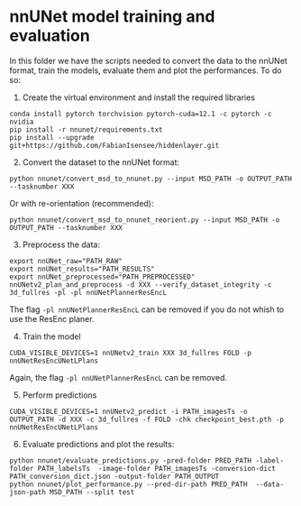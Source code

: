 # nnUNet model training and evaluation

In this folder we have the scripts needed to convert the data to the nnUNet format, train the models, evaluate them and plot the performances. 
To do so: 

1. Create the virtual environment and install the required libraries
```console
conda install pytorch torchvision pytorch-cuda=12.1 -c pytorch -c nvidia
pip install -r nnunet/requirements.txt
pip install --upgrade git+https://github.com/FabianIsensee/hiddenlayer.git
```

2. Convert the dataset to the nnUNet format:
```console
python nnunet/convert_msd_to_nnunet.py --input MSD_PATH -o OUTPUT_PATH --tasknumber XXX
```
Or with re-orientation (recommended):
```console
python nnunet/convert_msd_to_nnunet_reorient.py --input MSD_PATH -o OUTPUT_PATH --tasknumber XXX
```

3. Preprocess the data:
```console
export nnUNet_raw="PATH_RAW"
export nnUNet_results="PATH_RESULTS"
export nnUNet_preprocessed="PATH_PREPROCESSED"
nnUNetv2_plan_and_preprocess -d XXX --verify_dataset_integrity -c 3d_fullres -pl -pl nnUNetPlannerResEncL
```
The flag `-pl nnUNetPlannerResEncL` can be removed if you do not whish to use the ResEnc planer. 

4. Train the model
```console
CUDA_VISIBLE_DEVICES=1 nnUNetv2_train XXX 3d_fullres FOLD -p nnUNetResEncUNetLPlans
```
Again, the flag `-pl nnUNetPlannerResEncL` can be removed.

5. Perform predictions
```console
CUDA_VISIBLE_DEVICES=1 nnUNetv2_predict -i PATH_imagesTs -o OUTPUT_PATH -d XXX -c 3d_fullres -f FOLD -chk checkpoint_best.pth -p nnUNetResEncUNetLPlans
```

6. Evaluate predictions and plot the results:
```console
python nnunet/evaluate_predictions.py -pred-folder PRED_PATH -label-folder PATH_labelsTs  -image-folder PATH_imagesTs -conversion-dict PATH_conversion_dict.json -output-folder PATH_OUTPUT
python nnunet/plot_performance.py --pred-dir-path PRED_PATH  --data-json-path MSD_PATH --split test
```
